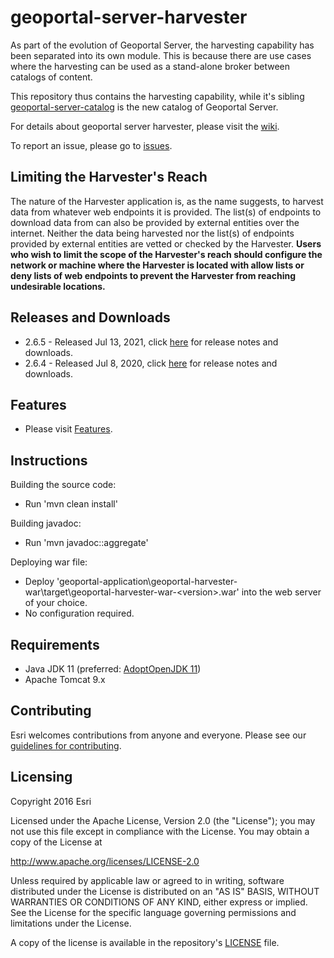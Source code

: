 # geoportal-server-harvester
As part of the evolution of Geoportal Server, the harvesting capability has been separated into its own module. This is because there are use cases where the harvesting can be used as a stand-alone broker between catalogs of content. 

This repository thus contains the harvesting capability, while it's sibling [geoportal-server-catalog](https://github.com/Esri/geoportal-server-catalog) is the new catalog of Geoportal Server.

For details about geoportal server harvester, please visit the [wiki](https://github.com/Esri/geoportal-server-harvester/wiki).

To report an issue, please go to [issues](https://github.com/Esri/geoportal-server-harvester/issues).

## Limiting the Harvester's Reach

The nature of the Harvester application is, as the name suggests, to harvest data from whatever web endpoints it is provided. The list(s) of endpoints to download data from can also be provided by external entities over the internet. Neither the data being harvested nor the list(s) of endpoints provided by external entities are vetted or checked by the Harvester. **Users who wish to limit the scope of the Harvester's reach should configure the network or machine where the Harvester is located with allow lists or deny lists of web endpoints to prevent the Harvester from reaching undesirable locations.**

## Releases and Downloads
- 2.6.5 - Released Jul 13, 2021, click [here](https://github.com/Esri/geoportal-server-harvester/releases/tag/v2.6.5) for release notes and downloads. 
- 2.6.4 - Released Jul 8, 2020, click [here](https://github.com/Esri/geoportal-server-harvester/releases/tag/v2.6.4) for release notes and downloads. 

## Features

* Please visit [Features](https://github.com/Esri/geoportal-server-harvester/wiki/Features).

## Instructions

Building the source code:

* Run 'mvn clean install'

Building javadoc:

* Run 'mvn javadoc::aggregate'

Deploying war file:

* Deploy 'geoportal-application\geoportal-harvester-war\target\geoportal-harvester-war-&lt;version&gt;.war' into the web server of your choice.
* No configuration required.

## Requirements

* Java JDK 11 (preferred: [AdoptOpenJDK 11](https://adoptopenjdk.net/))
* Apache Tomcat 9.x

## Contributing

Esri welcomes contributions from anyone and everyone. Please see our [guidelines for contributing](https://github.com/esri/contributing).

## Licensing
Copyright 2016 Esri

Licensed under the Apache License, Version 2.0 (the "License");
you may not use this file except in compliance with the License.
You may obtain a copy of the License at

   http://www.apache.org/licenses/LICENSE-2.0

Unless required by applicable law or agreed to in writing, software
distributed under the License is distributed on an "AS IS" BASIS,
WITHOUT WARRANTIES OR CONDITIONS OF ANY KIND, either express or implied.
See the License for the specific language governing permissions and
limitations under the License.

A copy of the license is available in the repository's [LICENSE](LICENSE.txt) file.
